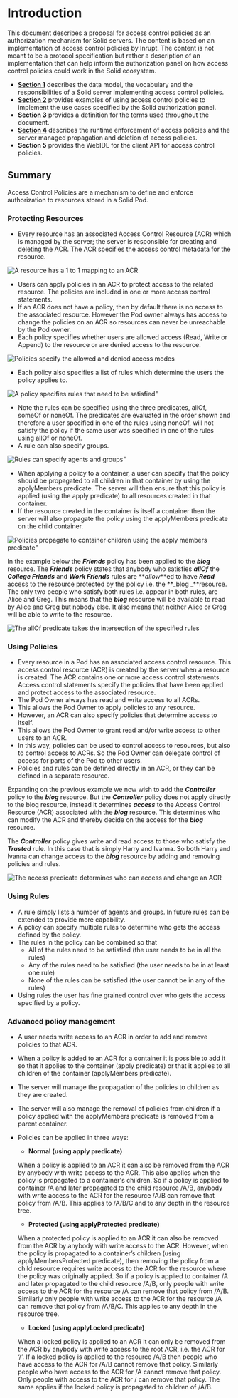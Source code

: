 # Introduction

This document describes a proposal for access control policies as an authorization mechanism for Solid servers. The content is based on an implementation of access control policies by Inrupt. The content is not meant to be a protocol specification but rather a description of an implementation that can help inform the authorization panel on how access control policies could work in the Solid ecosystem.

*   [**Section 1**](model.md) describes the data model, the vocabulary and the responsibilities of a Solid server implementing access control policies.
*   [**Section 2**](use-cases.md) provides examples of using access control policies to implement the use cases specified by the Solid authorization panel.
*   [**Section 3**](definitions.md) provides a definition for the terms used throughout the document. 
*   [**Section 4**](enforcement-propagation.md) describes the runtime enforcement of access policies and the server managed propagation and deletion of access policies. 
*   **Section 5** provides the WebIDL for the client API for access control policies. 

## Summary

Access Control Policies are a mechanism to define and enforce authorization to resources stored in a Solid Pod.

### Protecting Resources 

*   Every resource has an associated Access Control Resource (ACR) which is managed by the server; the server is responsible for creating and deleting the ACR. The ACR specifies the access control metadata for the resource.

![A resource has a 1 to 1 mapping to an ACR](diagrams/resource-acr.svg "A resource has a 1-1 mapping to an ACR")

*   Users can apply policies in an ACR to protect access to the related resource. The policies are included in one or more access control statements.
*   If an ACR does not have a policy, then by default there is no access to the associated resource. However the Pod owner always has access to change the policies on an ACR so resources can never be unreachable by the Pod owner.
*   Each policy specifies whether users are allowed access (Read, Write or Append) to the resource or are denied access to the resource. 

![Policies specify the allowed and denied access modes](diagrams/acr-policy.svg "Policies specify the allowed and denied access modes")

*   Each policy also specifies a list of rules which determine the users the policy applies to. 

![A policy specifies rules that need to be satisfied"](diagrams/policy-rules.svg "A policy specifies rules that need to be satisfied")

*   Note the rules can be specified using the three predicates, allOf, someOf or noneOf. The predicates are evaluated in the order shown and therefore a user specified in one of the rules using noneOf, will not satisfy the policy if the same user was specified in one of the rules using allOf or noneOf.
*   A rule can also specify groups.

![Rules can specify agents and groups"](diagrams/rules-groups.svg "Rules can specify agents and groups")

*   When applying a policy to a container, a user can specify that the policy should be propagated to all children in that container by using the applyMembers predicate. The server will then ensure that this policy is applied (using the apply predicate) to all resources created in that container.
*   If the resource created in the container is itself a container then the server will also propagate the policy using the applyMembers predicate on the child container. 

![Policies propagate to container children using the apply members predicate"](diagrams/apply-members.svg "Policies propagate to container children using the applyMembers predicate")

In the example below the **_Friends_** policy has been applied to the **_blog_** resource. The **_Friends_** policy states that anybody who satisfies **_allOf_** the **_College Friends_** and **_Work Friends_** rules are **_allow_**ed to have **_Read_** access to the resource protected by the policy i.e. the **_blog _**resource. The only two people who satisfy both rules i.e. appear in both rules, are Alice and Greg. This means that the **_blog_** resource will be available to read by Alice and Greg but nobody else. It also means that neither Alice or Greg will be able to write to the resource. 

![The allOf predicate takes the intersection of the specified rules](diagrams/ex-blog.svg "allOf is the intersection of the specified rules")

### Using Policies 

*   Every resource in a Pod has an associated access control resource. This access control resource (ACR) is created by the server when a resource is created. The ACR contains one or more access control statements. Access control statements specify the policies that have been applied and protect access to  the associated resource.
*   The Pod Owner always has read and write access to all ACRs.
*   This allows the Pod Owner to apply policies to any resource.
*   However, an ACR can also specify policies that determine access to itself.
*   This allows the Pod Owner to grant read and/or write access to other users to an ACR. 
*   In this way, policies can be used to control access to resources, but also to control access to ACRs. So the Pod Owner can delegate control of access for parts of the Pod to other users. 
*   Policies and rules can be defined directly in an ACR, or they can be defined in a separate resource. 

Expanding on the previous example we now wish to add the **_Controller_** policy to the **_blog_** resource. But the **_Controller_** policy does not apply directly to the blog resource, instead it determines **_access_** to the Access Control Resource (ACR) associated with the **_blog_** resource. This determines who can modify the ACR and thereby decide on the access for the **_blog_** resource. 

The **_Controller_** policy gives write and read access to those who satisfy the **_Trusted_** rule. In this case that is simply Harry and Ivanna. So both Harry and Ivanna can change access to the **_blog_** resource by adding and removing policies and rules. 

![The access predicate determines who can access and change an ACR](diagrams/ex-blog-controller.svg "The access predicate determines who can access and change an ACR")

### Using Rules 

*   A rule simply lists a number of agents and groups. In future rules can be extended to provide more capability. 
*   A policy can specify multiple rules to determine who gets the access defined by the policy. 
*   The rules in the policy can be combined so that 
    *   All of the rules need to be satisfied (the user needs to be in all the rules)
    *   Any of the rules need to be satisfied (the user needs to be in at least one rule)
    *   None of the rules can be satisfied (the user cannot be in any of the rules)
*   Using rules the user has fine grained control over who gets the access specified by a policy.

### Advanced policy management 

*   A user needs write access to an ACR in order to add and remove policies to that ACR.
*   When a policy is added to an ACR for a container it is possible to add it so that it applies to the container (apply predicate)  or that it applies to all children of the container (applyMembers predicate). 
*   The server will manage the propagation of the policies to children as they are created.
*   The server will also manage the removal of policies from children if a policy applied with the applyMembers predicate is removed from a parent container.
*   Policies can be applied in three ways:
    *  **Normal (using apply predicate)**

      When a policy is applied to an ACR it can also be removed from the ACR by anybody with write access to the ACR. This also applies when the policy is propagated to a container's children. So if a policy is applied to container /A and later propagated to the child resource /A/B, anybody with write access to the ACR for the resource /A/B can remove that policy from /A/B. This applies to /A/B/C and to any depth in the resource tree.

    *   **Protected (using applyProtected predicate)**

       When a protected policy is applied to an ACR it can also be removed from the ACR by anybody with write access to the ACR. However, when the policy is propagated to a container’s children (using applyMembersProtected predicate), then removing the policy from a child resource requires write access to the ACR for the resource where the policy was originally applied. So if a policy is applied to container /A and later propagated to the child resource /A/B, only people with write access to the ACR for the resource /A can remove that policy from /A/B. Similarly only people with write access to the ACR for the resource /A can remove that policy from /A/B/C. This applies to any depth in the resource tree. 

    *   **Locked (using applyLocked predicate)**

       When a locked policy is applied to an ACR it can only be removed from the ACR by anybody with write access to the root ACR, i.e. the ACR for ‘/’. If a locked policy is applied to the resource /A/B then people who have access to the ACR for /A/B cannot remove that policy. Similarly people who have access to the ACR for /A cannot remove that policy. Only people with access to the ACR for / can remove that policy. The same applies if the locked policy is propagated to children of /A/B.
